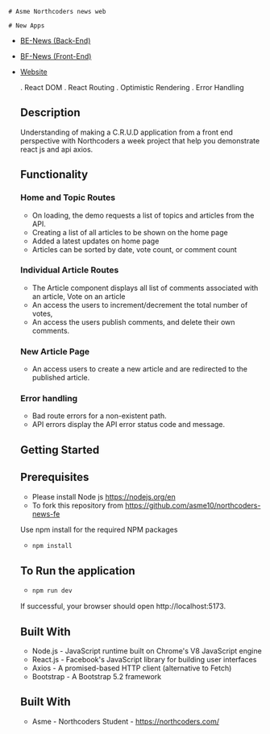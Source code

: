     # Asme Northcoders news web

    # New Apps
    
- [BE-News (Back-End)](https://github.com/asme10/nc-news-api)
- [BF-News (Front-End)](https://github.com/asme10/northcoders-news-fe)
- [Website](https://nc-newsapp.netlify.app/)

    . React DOM
    . React Routing
    . Optimistic Rendering
    . Error Handling

    ## Description

    Understanding of making a C.R.U.D application from a front end perspective with Northcoders a week project that help you demonstrate react js and api axios.

    ## Functionality

    ### Home and Topic Routes

    - On loading, the demo requests a list of topics and articles from the API.
    - Creating a list of all articles to be shown on the home page
    - Added a latest updates on home page
    - Articles can be sorted by date, vote count, or comment count

    ### Individual Article Routes

    - The Article component displays all list of comments associated with an article, Vote on an article
    - An access the users to increment/decrement the total number of votes,
    - An access the users publish comments, and delete their own comments.

    ### New Article Page

    - An access users to create a new article and are redirected to the published article.

    ### Error handling

    - Bad route errors for a non-existent path.
    - API errors display the API error status code and message.

    ## Getting Started

    ## Prerequisites

    - Please install Node js https://nodejs.org/en
    - To fork this repository from https://github.com/asme10/northcoders-news-fe

    Use npm install for the required NPM packages

    - ```bash
      npm install
      ```

    ## To Run the application

    - ```bash
      npm run dev
      ```

    If successful, your browser should open http://localhost:5173.

    ## Built With

    - Node.js - JavaScript runtime built on Chrome's V8 JavaScript engine
    - React.js - Facebook's JavaScript library for building user interfaces
    - Axios - A promised-based HTTP client (alternative to Fetch)
    - Bootstrap - A Bootstrap 5.2 framework

    ## Built With

    - Asme - Northcoders Student - https://northcoders.com/
